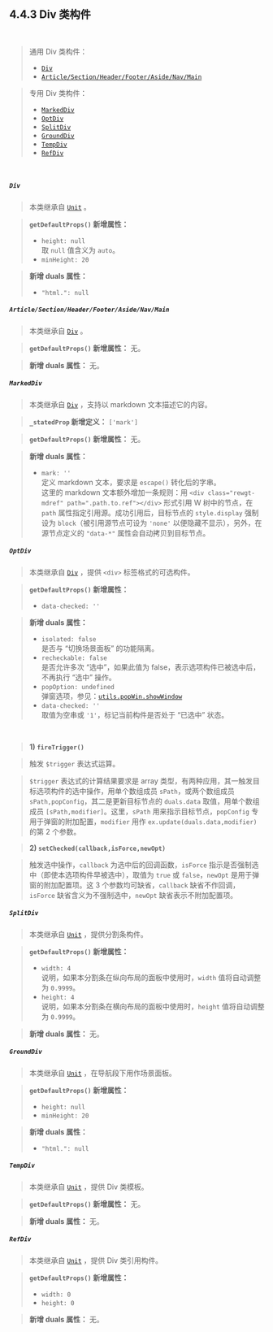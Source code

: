 4.4.3 Div 类构件
----------------

&nbsp;

> 通用 Div 类构件：
> - [`Div`](#4.4.3.!div)
> - [`Article/Section/Header/Footer/Aside/Nav/Main`](#4.4.3.!article)

> 专用 Div 类构件：
> - [`MarkedDiv`](#4.4.3.!marked_div)
> - [`OptDiv`](#4.4.3.!opt_div)
> - [`SplitDiv`](#4.4.3.!split_div)
> - [`GroundDiv`](#4.4.3.!ground_div)
> - [`TempDiv`](#4.4.3.!temp_div)
> - [`RefDiv`](#4.4.3.!ref_div)

&nbsp;

##### <a name="div"></a>`Div`

> 本类继承自 [`Unit`](#4.4.2.!unit) 。

> **`getDefaultProps()` 新增属性：**
> - `height: null`   
取 `null` 值含义为 `auto`。
> - `minHeight: 20`

> **新增 duals 属性：**
> - `"html.": null`

##### <a name="article"></a>`Article/Section/Header/Footer/Aside/Nav/Main`

> 本类继承自 [`Div`](#4.4.3.!div) 。

> **`getDefaultProps()` 新增属性：** 无。

> **新增 duals 属性：** 无。

##### <a name="marked_div"></a>`MarkedDiv`

> 本类继承自 [`Div`](#4.4.3.!div) ，支持以 markdown 文本描述它的内容。

> **`_statedProp` 新增定义：** `['mark']`   

> **`getDefaultProps()` 新增属性：** 无。

> **新增 duals 属性：**
> - `mark: ''`   
定义 markdown 文本，要求是 `escape()` 转化后的字串。   
这里的 markdown 文本额外增加一条规则：用 `<div class="rewgt-mdref" path=".path.to.ref"></div>` 形式引用 W 树中的节点，在 `path` 属性指定引用源。成功引用后，目标节点的 `style.display` 强制设为 `block`（被引用源节点可设为 `'none'` 以便隐藏不显示），另外，在源节点定义的 `"data-*"` 属性会自动拷贝到目标节点。

##### <a name="opt_div"></a>`OptDiv`

> 本类继承自 [`Div`](#4.4.3.!div) ，提供 `<div>` 标签格式的可选构件。

> **`getDefaultProps()` 新增属性：**
> - `data-checked: ''`

> **新增 duals 属性：**
> - `isolated: false`   
是否与 “切换场景面板” 的功能隔离。
> - `recheckable: false`   
是否允许多次 “选中”，如果此值为 false，表示选项构件已被选中后，不再执行 “选中” 操作。
> - `popOption: undefined`   
弹窗选项，参见：[`utils.popWin.showWindow`](#4.2.2.!pop_win)
> - `data-checked: ''`   
取值为空串或 `'1'`，标记当前构件是否处于 “已选中” 状态。

&nbsp;

> **1) `fireTrigger()`**

> 触发 `$trigger` 表达式运算。

> `$trigger` 表达式的计算结果要求是 array 类型，有两种应用，其一触发目标选项构件的选中操作，用单个数组成员 `sPath`，或两个数组成员 `sPath,popConfig`，其二是更新目标节点的 `duals.data` 取值，用单个数组成员 `[sPath,modifier]`。这里，`sPath` 用来指示目标节点，`popConfig` 专用于弹窗的附加配置，`modifier` 用作 `ex.update(duals.data,modifier)` 的第 2 个参数。

> **2) `setChecked(callback,isForce,newOpt)`**

> 触发选中操作，`callback` 为选中后的回调函数，`isForce` 指示是否强制选中（即使本选项构件早被选中），取值为 `true` 或 `false`，`newOpt` 是用于弹窗的附加配置项。这 3 个参数均可缺省，`callback` 缺省不作回调， `isForce` 缺省含义为不强制选中，`newOpt` 缺省表示不附加配置项。

##### <a name="split_div"></a>`SplitDiv`

> 本类继承自 [`Unit`](#4.4.2.!unit) ，提供分割条构件。

> **`getDefaultProps()` 新增属性：**
> - `width: 4`   
说明，如果本分割条在纵向布局的面板中使用时，`width` 值将自动调整为 `0.9999`。
> - `height: 4`   
说明，如果本分割条在横向布局的面板中使用时，`height` 值将自动调整为 `0.9999`。

> **新增 duals 属性：** 无。

##### <a name="ground_div"></a>`GroundDiv`

> 本类继承自 [`Unit`](#4.4.2.!unit) ，在导航段下用作场景面板。

> **`getDefaultProps()` 新增属性：**
> - `height: null`
> - `minHeight: 20`

> **新增 duals 属性：**
> - `"html.": null`

##### <a name="temp_div"></a>`TempDiv`

> 本类继承自 [`Unit`](#4.4.2.!unit) ，提供 Div 类模板。

> **`getDefaultProps()` 新增属性：** 无。

> **新增 duals 属性：** 无。

##### <a name="ref_div"></a>`RefDiv`

> 本类继承自 [`Unit`](#4.4.2.!unit) ，提供 Div 类引用构件。

> **`getDefaultProps()` 新增属性：**
> - `width: 0`
> - `height: 0`

> **新增 duals 属性：** 无。

<div class="rewgt-mdref" path=".rewgt.book_top"></div>

&nbsp;
